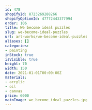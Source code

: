 ```yaml
---
id: 478
shopifyId: 8723269288266
shopifyOptionId: 47772443377994
order: 106
title: We become ideal puzzles
slug: we-become-ideal-puzzles
url: art-works/we-become-ideal-puzzles
aliases: []
categories:
- painting
inStock: true
isVisible: true
height: 70
width: 150
date: 2021-01-01T00:00:00Z
materials:
- acrylic
- oil
- canvas
price: 6000
mainImage: we_become_ideal_puzzles.jpg
---
```

